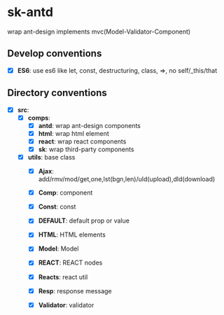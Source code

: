 # sk-antd
wrap ant-design implements mvc(Model-Validator-Component)

## Develop conventions
- [x] **ES6**: use es6 like let, const, destructuring, class, =>, no self/_this/that

## Directory conventions
- [x] **src**: 
  - [x] **comps**: 
    - [x] **antd**: wrap ant-design components
    - [x] **html**: wrap html element
    - [x] **react**: wrap react components
    - [x] **sk**: wrap third-party components
  - [x] **utils**: base class
    - [x] **Ajax**: add/rmv/mod/get,one,lst(bgn,len)/uld(upload),dld(download)
    - [x] **Comp**: component
    - [x] **Const**: const
    - [x] **DEFAULT**: default prop or value
    - [x] **HTML**: HTML elements
    - [x] **Model**: Model
    - [x] **REACT**: REACT nodes
    - [x] **Reacts**: react util
    - [x] **Resp**: response message
    - [x] **Validator**: validator
    
